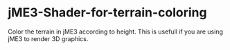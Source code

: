 jME3-Shader-for-terrain-coloring
================================

Color the terrain in jME3 according to height. This is usefull if you are using jME3 to render 3D graphics. 